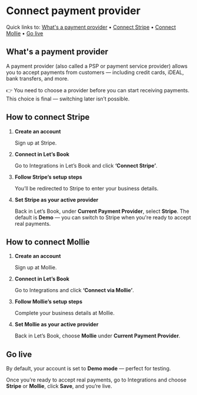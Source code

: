# Connect payment provider

Quick links to: [What's a payment provider](#whats-a-payment-provider) • [Connect Stripe](#how-to-connect-stripe) • [Connect Mollie](#how-to-connect-mollie) • [Go live](#go-live)

## What's a payment provider

A payment provider (also called a PSP or payment service provider) allows you to accept payments from customers — including credit cards, iDEAL, bank transfers, and more.

👉 You need to choose a provider before you can start receiving payments. This choice is final — switching later isn’t possible.

## How to connect Stripe

1. **Create an account**

    Sign up at Stripe.

2. **Connect in Let’s Book**

    Go to Integrations in Let’s Book and click **‘Connect Stripe’**.

3. **Follow Stripe’s setup steps**

    You’ll be redirected to Stripe to enter your business details.

4. **Set Stripe as your active provider**

    Back in Let’s Book, under **Current Payment Provider**, select **Stripe**. The default is **Demo** — you can switch to Stripe when you're ready to accept real payments.

## How to connect Mollie

1. **Create an account**

    Sign up at Mollie.

2. **Connect in Let’s Book**

    Go to Integrations and click **‘Connect via Mollie’**.

3. **Follow Mollie’s setup steps**

    Complete your business details at Mollie.

4. **Set Mollie as your active provider**

    Back in Let’s Book, choose **Mollie** under **Current Payment Provider**.

## Go live

By default, your account is set to **Demo mode** — perfect for testing.

Once you’re ready to accept real payments, go to Integrations and choose **Stripe** or **Mollie**, click **Save**, and you’re live.
